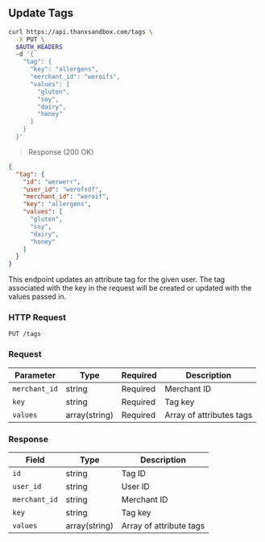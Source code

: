 ## Update Tags

```bash
curl https://api.thanxsandbox.com/tags \
  -X PUT \
  $AUTH_HEADERS
  -d '{
    "tag": {
      "key": "allergens",
      "merchant_id": "weroifs",
      "values": [
        "gluten",
        "soy",
        "dairy",
        "honey"
      ]
    }
  }'
```

> Response (200 OK)

```json
{
  "tag": {
    "id": "werwerr",
    "user_id": "werofsdf",
    "merchant_id": "weroif",
    "key": "allergens",
    "values": [
      "gluten",
      "soy",
      "dairy",
      "honey"
    ]
  }
}
```

This endpoint updates an attribute tag for the given user. The tag associated with
the key in the request will be created or updated with the values passed in.

### HTTP Request

`PUT /tags`

### Request

Parameter | Type | Required | Description
--------- | ---- | -------- | -----------
`merchant_id` | string | Required | Merchant ID
`key` | string | Required | Tag key
`values` | array(string) | Required | Array of attributes tags

### Response

Field | Type | Description
----- | ---- | -----------
`id` | string | Tag ID
`user_id` | string | User ID
`merchant_id` | string | Merchant ID
`key` | string | Tag key
`values` | array(string) | Array of attribute tags
